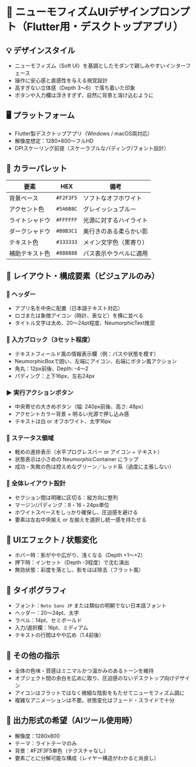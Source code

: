 # 🎨 ニューモフィズムUIデザインプロンプト（Flutter用・デスクトップアプリ）

## 💡 デザインスタイル
- ニューモフィズム（Soft UI）を基調としたモダンで親しみやすいインターフェース
- 操作に安心感と直感性を与える視覚設計
- 高すぎない立体感（Depth 3〜6）で落ち着いた印象
- ボタンや入力欄は浮きすぎず、自然に背景と溶け込むように

## 🖥️ プラットフォーム
- Flutter製デスクトップアプリ（Windows / macOS両対応）
- 解像度想定：1280×800〜フルHD
- DPIスケーリング前提（スケーラブルなパディング/フォント設計）

## 🎨 カラーパレット
| 要素           | HEX        | 備考                     |
|----------------|------------|--------------------------|
| 背景ベース     | `#F2F3F5`  | ソフトなオフホワイト       |
| アクセント色   | `#5A6B8C`  | グレイッシュブルー         |
| ライトシャドウ | `#FFFFFF`  | 光源に対するハイライト     |
| ダークシャドウ | `#B0B3C1`  | 奥行きのある柔らかい影     |
| テキスト色     | `#333333`  | メイン文字色（黒寄り）     |
| 補助テキスト色 | `#888888`  | パス表示やラベルに適用      |

## 📐 レイアウト・構成要素（ビジュアルのみ）

### 🚩 ヘッダー
- アプリ名を中央に配置（日本語テキスト対応）
- ロゴまたは象徴アイコン（時計、表など）を横に並べる
- タイトル文字は太め、20〜24pt程度、NeumorphicText推奨

### 🔲 入力ブロック（3セット程度）
- テキストフィールド風の情報表示欄（例：パスや状態を模す）
- NeumorphicBoxで囲い、左端にアイコン、右端にボタン風アクション
- 角丸：12px前後、Depth: -4〜2
- パディング：上下16px、左右24px

### ▶️ 実行アクションボタン
- 中央寄せの大きめボタン（幅: 240px前後、高さ: 48px）
- アクセントカラー背景 + 明るい光源で押し込み感
- テキストは白 or オフホワイト、太字16px

### 🔄 ステータス領域
- 軽めの進捗表示（水平プログレスバー or アイコン + テキスト）
- 状態表示は小さめの NeumorphicContainer にラップ
- 成功・失敗の色は控えめなグリーン／レッド系（過度に主張しない）

### 🧱 全体レイアウト設計
- セクション間は明確に区切る：縦方向に整列
- マージン/パディング：8・16・24px単位
- ホワイトスペースをしっかり確保し、圧迫感を避ける
- 要素は左右中央揃え or 左揃えを選択し統一感を持たせる

## 🧩 UIエフェクト / 状態変化
- ホバー時：影がやや広がり、浅くなる（Depth +1〜+2）
- 押下時：インセット（Depth -3程度）で沈む演出
- 無効状態：彩度を落とし、影をほぼ除去（フラット風）

## 🧵 タイポグラフィ
- フォント：`Noto Sans JP` または類似の明朝でない日本語フォント
- ヘッダー：20〜24pt、太字
- ラベル：14pt、セミボールド
- 入力/選択欄：16pt、ミディアム
- テキストの行間はやや広め（1.4前後）

## 🧭 その他の指示
- 全体の色味・質感はミニマルかつ温かみのあるトーンを維持
- オブジェクト間の余白を広めに取り、圧迫感のないデスクトップ向けデザイン
- アイコンはフラットではなく微細な陰影をもたせてニューモフィズム調に
- 複雑なアニメーションは不要。状態変化はフェード・スライドで十分

## 🎯 出力形式の希望（AIツール使用時）
- 解像度：1280x800
- テーマ：ライトテーマのみ
- 背景：#F2F3F5単色（テクスチャなし）
- 要素ごとに分解可能な構成（レイヤー構造がわかると尚良し）
